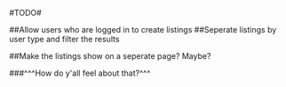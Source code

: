 #TODO#

##Allow users who are logged in to create listings
##Seperate listings by user type and filter the results

##Make the listings show on a seperate page? Maybe?

###^^^How do y'all feel about that?^^^

